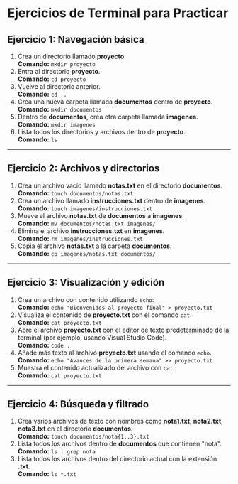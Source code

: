 # Ejercicios de Terminal para Practicar

## Ejercicio 1: Navegación básica
1. Crea un directorio llamado **proyecto**.  
   **Comando:** `mkdir proyecto`
2. Entra al directorio **proyecto**.  
   **Comando:** `cd proyecto`
3. Vuelve al directorio anterior.  
   **Comando:** `cd ..`
4. Crea una nueva carpeta llamada **documentos** dentro de **proyecto**.  
   **Comando:** `mkdir documentos`
5. Dentro de **documentos**, crea otra carpeta llamada **imagenes**.  
   **Comando:** `mkdir imagenes`
6. Lista todos los directorios y archivos dentro de **proyecto**.  
   **Comando:** `ls`

---

## Ejercicio 2: Archivos y directorios
1. Crea un archivo vacío llamado **notas.txt** en el directorio **documentos**.  
   **Comando:** `touch documentos/notas.txt`
2. Crea un archivo llamado **instrucciones.txt** dentro de **imagenes**.  
   **Comando:** `touch imagenes/instrucciones.txt`
3. Mueve el archivo **notas.txt** de **documentos** a **imagenes**.  
   **Comando:** `mv documentos/notas.txt imagenes/`
4. Elimina el archivo **instrucciones.txt** en **imagenes**.  
   **Comando:** `rm imagenes/instrucciones.txt`
5. Copia el archivo **notas.txt** a la carpeta **documentos**.  
   **Comando:** `cp imagenes/notas.txt documentos/`

---

## Ejercicio 3: Visualización y edición
1. Crea un archivo con contenido utilizando `echo`:  
   **Comando:** `echo "Bienvenidos al proyecto final" > proyecto.txt`
2. Visualiza el contenido de **proyecto.txt** con el comando `cat`.  
   **Comando:** `cat proyecto.txt`
3. Abre el archivo **proyecto.txt** con el editor de texto predeterminado de la terminal (por ejemplo, usando Visual Studio Code).  
   **Comando:** `code .`
4. Añade más texto al archivo **proyecto.txt** usando el comando `echo`.  
   **Comando:** `echo "Avances de la primera semana" >> proyecto.txt`
5. Muestra el contenido actualizado del archivo con `cat`.  
   **Comando:** `cat proyecto.txt`

---

## Ejercicio 4: Búsqueda y filtrado
1. Crea varios archivos de texto con nombres como **nota1.txt**, **nota2.txt**, **nota3.txt** en el directorio **documentos**.  
   **Comando:** `touch documentos/nota{1..3}.txt`
2. Lista todos los archivos dentro de **documentos** que contienen "nota".  
   **Comando:** `ls | grep nota`
3. Lista todos los archivos dentro del directorio actual con la extensión **.txt**.  
   **Comando:** `ls *.txt`
